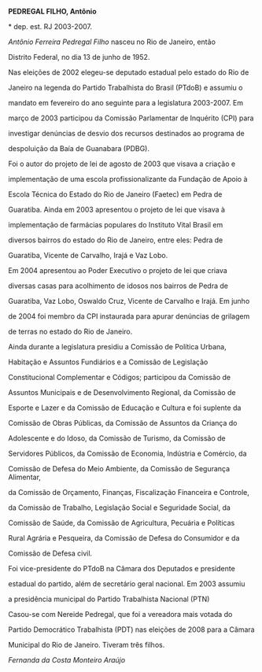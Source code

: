 **PEDREGAL FILHO, Antônio**



\* dep. est. RJ 2003-2007.



*Antônio Ferreira Pedregal Filho* nasceu no Rio de Janeiro, então

Distrito Federal, no dia 13 de junho de 1952.



Nas eleições de 2002 elegeu-se deputado estadual pelo estado do Rio de

Janeiro na legenda do Partido Trabalhista do Brasil (PTdoB) e assumiu o

mandato em fevereiro do ano seguinte para a legislatura 2003-2007. Em

março de 2003 participou da Comissão Parlamentar de Inquérito (CPI) para

investigar denúncias de desvio dos recursos destinados ao programa de

despoluição da Baía de Guanabara (PDBG).



Foi o autor do projeto de lei de agosto de 2003 que visava a criação e

implementação de uma escola profissionalizante da Fundação de Apoio à

Escola Técnica do Estado do Rio de Janeiro (Faetec) em Pedra de

Guaratiba. Ainda em 2003 apresentou o projeto de lei que visava à

implementação de farmácias populares do Instituto Vital Brasil em

diversos bairros do estado do Rio de Janeiro, entre eles: Pedra de

Guaratiba, Vicente de Carvalho, Irajá e Vaz Lobo.



Em 2004 apresentou ao Poder Executivo o projeto de lei que criava

diversas casas para acolhimento de idosos nos bairros de Pedra de

Guaratiba, Vaz Lobo, Oswaldo Cruz, Vicente de Carvalho e Irajá. Em junho

de 2004 foi membro da CPI instaurada para apurar denúncias de grilagem

de terras no estado do Rio de Janeiro.



Ainda durante a legislatura presidiu a Comissão de Política Urbana,

Habitação e Assuntos Fundiários e a Comissão de Legislação

Constitucional Complementar e Códigos; participou da Comissão de

Assuntos Municipais e de Desenvolvimento Regional, da Comissão de

Esporte e Lazer e da Comissão de Educação e Cultura e foi suplente da

Comissão de Obras Públicas, da Comissão de Assuntos da Criança do

Adolescente e do Idoso, da Comissão de Turismo, da Comissão de

Servidores Públicos, da Comissão de Economia, Indústria e Comércio, da

Comissão de Defesa do Meio Ambiente, da Comissão de Segurança Alimentar,

da Comissão de Orçamento, Finanças, Fiscalização Financeira e Controle,

da Comissão de Trabalho, Legislação Social e Seguridade Social, da

Comissão de Saúde, da Comissão de Agricultura, Pecuária e Políticas

Rural Agrária e Pesqueira, da Comissão de Defesa do Consumidor e da

Comissão de Defesa civil.



Foi vice-presidente do PTdoB na Câmara dos Deputados e presidente

estadual do partido, além de secretário geral nacional. Em 2003 assumiu

a presidência municipal do Partido Trabalhista Nacional (PTN)



Casou-se com Nereide Pedregal, que foi a vereadora mais votada do

Partido Democrático Trabalhista (PDT) nas eleições de 2008 para a Câmara

Municipal do Rio de Janeiro. Tiveram três filhos.



*Fernanda da Costa Monteiro Araújo*



